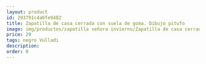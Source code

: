 ```yaml
---
layout: product
id: 293791c4a6fe9482
title: Zapatilla de casa cerrada con suela de goma. Dibujo pitufo
image: img/productos/zapatilla señora invierno/Zapatilla de casa cerrada con suela de goma. Dibujo pitufo=29=negro Vulladi.webp
price: 29
tags: negro Vulladi
description: 
order: 0
---
```


